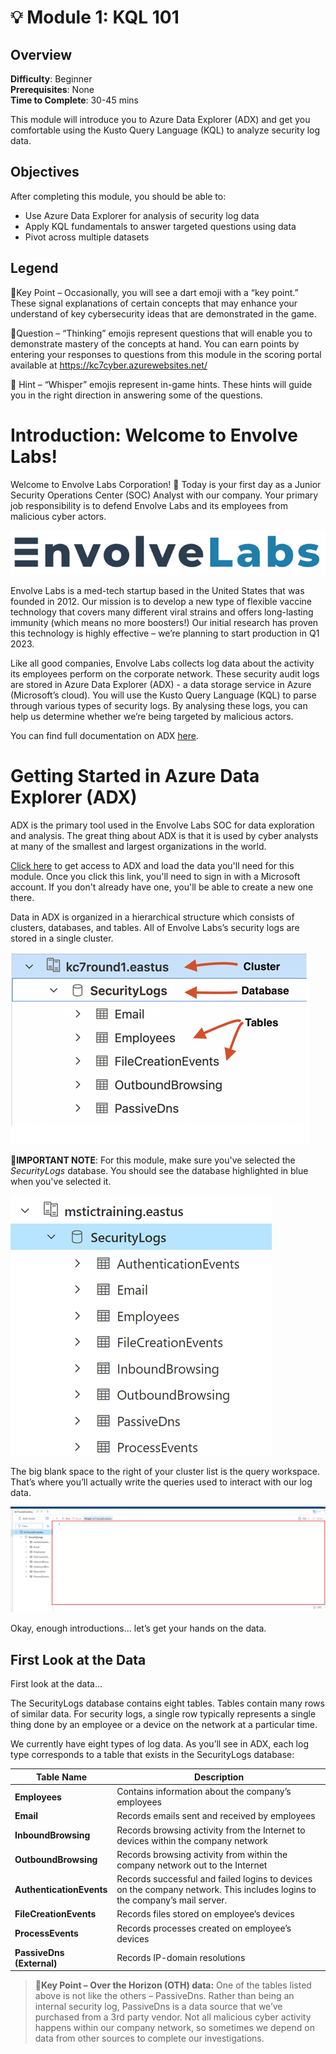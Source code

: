 # 💡 Module 1: KQL 101

## Overview
**Difficulty**: Beginner  
**Prerequisites**: None  
**Time to Complete**: 30-45 mins

This module will introduce you to Azure Data Explorer (ADX) and get you comfortable using the Kusto Query Language (KQL) to analyze security log data.

## Objectives

After completing this module, you should be able to:

- Use Azure Data Explorer for analysis of security log data
- Apply KQL fundamentals to answer targeted questions using data
- Pivot across multiple datasets

## Legend

🎯Key Point – Occasionally, you will see a dart emoji with a “key point.” These signal explanations of certain concepts that may enhance your understand of key cybersecurity ideas that are demonstrated in the game. 

🤔Question – “Thinking” emojis represent questions that will enable you to demonstrate mastery of the concepts at hand. You can earn points by entering your responses to questions from this module in the scoring portal available at https://kc7cyber.azurewebsites.net/

🤫 Hint – “Whisper” emojis represent in-game hints. These hints will guide you in the right direction in answering some of the questions. 

# Introduction: Welcome to Envolve Labs!

Welcome to Envolve Labs Corporation! 🥳 Today is your first day as a Junior Security Operations Center (SOC) Analyst with our company. Your primary job responsibility is to defend Envolve Labs and its employees from malicious cyber actors. 

![Envolve Labs Logo](envolve_logo.png)

Envolve Labs is a med-tech startup based in the United States that was founded in 2012. Our mission is to develop a new type of flexible vaccine technology that covers many different viral strains and offers long-lasting immunity (which means no more boosters!) Our initial research has proven this technology is highly effective – we’re planning to start production in Q1 2023. 

Like all good companies, Envolve Labs collects log data about the activity its employees perform on the corporate network. These security audit logs are stored in Azure Data Explorer (ADX) - a data storage service in Azure (Microsoft’s cloud). You will use the Kusto Query Language (KQL) to parse through various types of security logs. By analysing these logs, you can help us determine whether we’re being targeted by malicious actors. 

You can find full documentation on ADX [here](https://docs.microsoft.com/en-us/azure/data-explorer/kusto/query/tutorial?pivots=azuredataexplorer).

# Getting Started in Azure Data Explorer (ADX)

ADX is the primary tool used in the Envolve Labs SOC for data exploration and analysis. The great thing about ADX is that it is used by cyber analysts at many of the smallest and largest organizations in the world. 

[Click here](https://dataexplorer.azure.com/clusters/mstictraining.eastus/databases/SecurityLogs) to get access to ADX and load the data you'll need for this module. Once you click this link, you'll need to sign in with a Microsoft account. If you don't already have one, you'll be able to create a new one there.

Data in ADX is organized in a hierarchical structure which consists of clusters, databases, and tables. All of Envolve Labs’s security logs are stored in a single cluster.

![cluster hierarchy](cluster_hierarchy.png)

🚨**IMPORTANT NOTE**: For this module, make sure you've selected the _SecurityLogs_ database. You should see the database highlighted in blue when you've selected it.

![select SecurityLogs database](SecurityLogs_db.png)

The big blank space to the right of your cluster list is the query workspace. That’s where you’ll actually write the queries used to interact with our log data. 

![ADX query workspace](query_workspace.png)

Okay, enough introductions… let’s get your hands on the data.

## First Look at the Data

First look at the data…

The SecurityLogs database contains eight tables. Tables contain many rows of similar data. For security logs, a single row typically represents a single thing done by an employee or a device on the network at a particular time.

We currently have eight types of log data. As you’ll see in ADX, each log type corresponds to a table that exists in the SecurityLogs database:

| **Table Name**            | **Description**                                                                                                            |
| ------------------------- | -------------------------------------------------------------------------------------------------------------------------- |
| **Employees**             | Contains information about the company’s employees                                                                         |
| **Email**                 | Records emails sent and received by employees                                                                              |
| **InboundBrowsing**       | Records browsing activity from the Internet to devices within the company network                                          |
| **OutboundBrowsing**      | Records browsing activity from within the company network out to the Internet                                              |
| **AuthenticationEvents**  | Records successful and failed logins to devices on the company network. This includes logins to the company’s mail server. |
| **FileCreationEvents**    | Records files stored on employee’s devices                                                                                 |
| **ProcessEvents**         | Records processes created on employee’s devices                                                                            |
| **PassiveDns (External)** | Records IP-domain resolutions           


> 🎯**Key Point – Over the Horizon (OTH) data:** One of the tables listed above is not like the others – PassiveDns. Rather than being an internal security log, PassiveDns is a data source that we’ve purchased from a 3rd party vendor. Not all malicious cyber activity happens within our company network, so sometimes we depend on data from other sources to complete our investigations.
